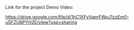 Link for the project Demo Video:

https://drive.google.com/file/d/1hC1XFyVaprFWpJ1zzEm0-uSFZU6PYH2E/view?usp=sharing
